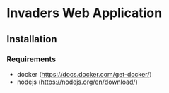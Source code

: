 # Invaders Web Application

## Installation

### Requirements

- docker (https://docs.docker.com/get-docker/)
- nodejs (https://nodejs.org/en/download/)
